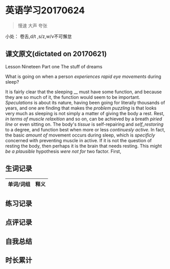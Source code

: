 # 英语学习20170624

> 慢速 大声 夸张

小处： 卷舌,d/t ,s/z,w/v不可懈怠

## 课文原文(dictated on 20170621)

Lesson Nineteen  Part one  The stuff of dreams

What is going on when a person _experiences rapid eye movements_ during sleep?

It is fairly clear that the sleeping __ must have some function, and because they are so much of it, the function would seem to be important.
_Speculations_ is about its nature, having been going for literally thousands of years, and one are finding that makes the _problem_ _puzzling_ is that looks very much as sleeping is not simply a matter of giving the body a rest.
Rest, _in terms of muscle relaxition_ and so on, can be achieved by a breath _piried line_ or even sitting on.
The body's _tissue_ is self-repairing and _self_restoring_ to a degree, and function best when more or less _continuesly active_.
In fact, the basic _amount of_ movement occurs during sleep, which is _specificly_ concerned with preventing muscle in active.
If it is not the question of resting the body, then perhaps it is the brain that needs resting.
This might _be a plausible_ hypothesis _were not for_ two factor.
First, 




















































































































































































































## 生词记录
| 单词/词组 | 释义   |
| :---- | :--- |


## 练习记录

## 点评记录

## 自我总结

## 时长累计
